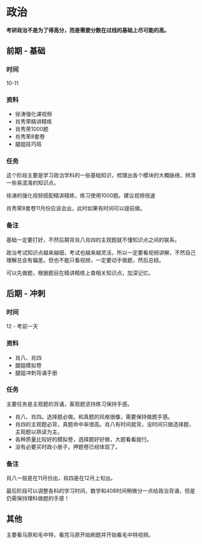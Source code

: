 # 政治

**考研政治不是为了得高分，而是需要分数在过线的基础上尽可能的高。**

## 前期 - 基础

### 时间

10-11

### 资料

- 徐涛强化课视频
- 肖秀荣精讲精练
- 肖秀荣1000题
- 肖秀荣8套卷
- 腿姐技巧班

### 任务

这个阶段主要是学习政治学科的一些基础知识，梳理出各个模块的大概脉络，辨清一些易混淆的知识点。

徐涛的强化视频搭配精讲精练，练习使用1000题。建议视频倍速

肖秀荣8套卷11月份应该会出，此时如果有时间可以提前做。

### 备注

基础一定要打好，不然后期背肖八肖四的主观题就不懂知识点之间的联系。

政治考试知识点越来越细，考试也越来越灵活，所以一定要看视频讲解，不然自己理解总会有偏差。但也不能只看视频，一定要动手做题，然后总结。

可以先做题，根据题目在精讲精练上查相关知识点，加深记忆。

## 后期 - 冲刺

### 时间

12 - 考前一天

### 资料

- 肖八、肖四
- 腿姐模拟卷
- 腿姐冲刺背诵手册

### 任务

主要任务是主观题的背诵，客观题坚持练习保持手感。

- 肖八、肖四。选择题必做。和真题的风格很像，需要保持做题手感。
- 肖四的主观题必背，真题命中率很高。肖八有时间就背，没时间只做选择题，主观题以熟读为主。
- 各种质量比较好的模拟卷，选择题好好做，大题看看就行。
- 没有必要买时政小册子，押题卷已经体现了。

### 备注

肖八一般是在11月份出，肖四是在12月上旬出。

最后阶段可以调整各科的学习时间，数学和408时间稍微分一点给政治背诵，但是仍需保持理科做题的手感！







## 其他

主要看马原和毛中特，看完马原开始刷题并开始看毛中特视频。